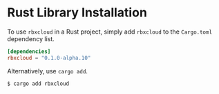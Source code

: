 # Rust Library Installation

To use `rbxcloud` in a Rust project, simply add `rbxcloud` to the `Cargo.toml` dependency list.
```toml
[dependencies]
rbxcloud = "0.1.0-alpha.10"
```

Alternatively, use `cargo add`.
```sh
$ cargo add rbxcloud
```
